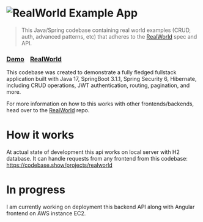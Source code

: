 # ![RealWorld Example App](logo.png)

> This Java/Spring codebase containing real world examples (CRUD, auth, advanced patterns, etc) that adheres to the [RealWorld](https://github.com/gothinkster/realworld) spec and API.


### [Demo](https://demo.realworld.io/)&nbsp;&nbsp;&nbsp;&nbsp;[RealWorld](https://github.com/gothinkster/realworld)


This codebase was created to demonstrate a fully fledged fullstack application built with Java 17, SpringBoot 3.1.1, Spring Security 6, Hibernate, including CRUD operations, JWT authentication, routing, pagination, and more.

For more information on how to this works with other frontends/backends, head over to the [RealWorld](https://github.com/gothinkster/realworld) repo.


# How it works

At actual state of development this api works on local server with H2 database. It can handle requests from any frontend from this codebase: https://codebase.show/projects/realworld

# In progress

I am currently working on deployment this backend API along with Angular frontend on AWS instance EC2.

